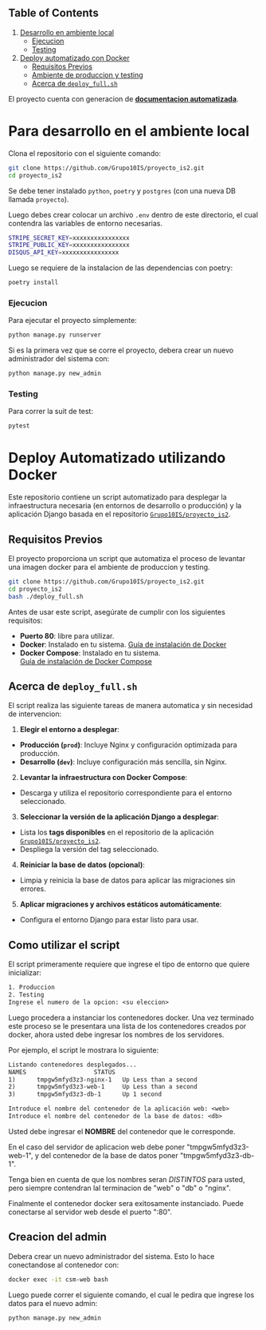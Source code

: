 ## Table of Contents

1. [Desarrollo en ambiente local](#Para-desarrollo-en-el-ambiente-local)
    * [Ejecucion](#ejecucion)
    * [Testing](#testing)
2. [Deploy automatizado con Docker](#Deploy-Automatizado-utilizando-Docker)
    * [Requisitos Previos](#requisitos-previos)
    * [Ambiente de produccion y testing](#ambiente-de-produccion-y-testing)
    * [Acerca de `deploy_full.sh`](#acerca-de-`deploy_full.sh`)

El proyecto cuenta con generacion de **[documentacion automatizada](https://grupo10is.github.io/proyecto_is2/)**.

# Para desarrollo en el ambiente local

Clona el repositorio con el siguiente comando:
```bash
git clone https://github.com/Grupo10IS/proyecto_is2.git 
cd proyecto_is2
```

Se debe tener instalado `python`, `poetry` y `postgres` (con una nueva DB llamada `proyecto`).

Luego debes crear colocar un archivo `.env` dentro de este directorio, el cual contendra las
variables de entorno necesarias.

```bash
STRIPE_SECRET_KEY=xxxxxxxxxxxxxxxx
STRIPE_PUBLIC_KEY=xxxxxxxxxxxxxxxx
DISQUS_API_KEY=xxxxxxxxxxxxxxxx
```

Luego se requiere de la instalacion de las dependencias con poetry:

```bash
poetry install
```

### Ejecucion

Para ejecutar el proyecto simplemente:
```bash
python manage.py runserver
```


Si es la primera vez que se corre el proyecto, debera crear un nuevo administrador del sistema
con: 

```bash
python manage.py new_admin
```

### Testing

Para correr la suit de test:

```bash
pytest
```

# Deploy Automatizado utilizando Docker

Este repositorio contiene un script automatizado para desplegar la infraestructura necesaria
(en entornos de desarrollo o producción) y la aplicación Django basada en el repositorio
[`Grupo10IS/proyecto_is2`](https://github.com/Grupo10IS/proyecto_is2).

## Requisitos Previos

El proyecto proporciona un script que automatiza el proceso de levantar una imagen docker para
el ambiente de produccion y testing.

```bash
git clone https://github.com/Grupo10IS/proyecto_is2.git
cd proyecto_is2
bash ./deploy_full.sh
```

Antes de usar este script, asegúrate de cumplir con los siguientes requisitos:

- **Puerto 80**:
  libre para utilizar.
- **Docker**:
  Instalado en tu sistema.
  [Guía de instalación de Docker](https://docs.docker.com/get-docker/)
- **Docker Compose**:
  Instalado en tu sistema.
  [Guía de instalación de Docker Compose](https://docs.docker.com/compose/install/)

## Acerca  de `deploy_full.sh`

  El script realiza las siguiente tareas de manera automatica y sin necesidad de intervencion:

  1. **Elegir el entorno a desplegar**:
  - **Producción (`prod`)**:
    Incluye Nginx y configuración optimizada para producción.
  - **Desarrollo (`dev`)**:
    Incluye configuración más sencilla, sin Nginx.

  2. **Levantar la infraestructura con Docker Compose**:
  - Descarga y utiliza el repositorio correspondiente para el entorno seleccionado.

  3. **Seleccionar la versión de la aplicación Django a desplegar**:
  - Lista los **tags disponibles** en el repositorio de la aplicación
    [`Grupo10IS/proyecto_is2`](https://github.com/Grupo10IS/proyecto_is2).
  - Despliega la versión del tag seleccionado.

  4. **Reiniciar la base de datos (opcional)**:
  - Limpia y reinicia la base de datos para aplicar las migraciones sin errores.

  5. **Aplicar migraciones y archivos estáticos automáticamente**:
  - Configura el entorno Django para estar listo para usar.

## Como utilizar el script

El script primeramente requiere que ingrese el tipo de entorno que quiere inicializar:

```txt
1. Produccion
2. Testing
Ingrese el numero de la opcion: <su eleccion> 
```

Luego procedera a instanciar los contenedores docker.
Una vez terminado este proceso se le presentara una lista de los contenedores creados por
docker, ahora usted debe ingresar los nombres de los servidores. 

Por ejemplo, el script le mostrara lo siguiente:

```txt
Listando contenedores desplegados...
NAMES                   STATUS
1)      tmpgw5mfyd3z3-nginx-1   Up Less than a second
2)      tmpgw5mfyd3z3-web-1     Up Less than a second
3)      tmpgw5mfyd3z3-db-1      Up 1 second

Introduce el nombre del contenedor de la aplicación web: <web>
Introduce el nombre del contenedor de la base de datos: <db>
```

Usted debe ingresar el **NOMBRE** del contenedor que le corresponde.

En el caso del servidor de aplicacion web debe poner "tmpgw5mfyd3z3-web-1", y del contenedor de
la base de datos poner "tmpgw5mfyd3z3-db-1".

Tenga bien en cuenta de que los nombres seran *DISTINTOS* para usted, pero siempre contendran
lal terminacion de "web" o "db" o "nginx".

Finalmente el contenedor docker sera exitosamente instanciado.
Puede conectarse al servidor web desde el puerto ":80".

## Creacion del admin

Debera crear un nuevo administrador del sistema.
Esto lo hace conectandose al contenedor con:

```bash
docker exec -it csm-web bash
```

Luego puede correr el siguiente comando, el cual le pedira que ingrese los datos para el nuevo
admin: 

```bash
python manage.py new_admin
```
